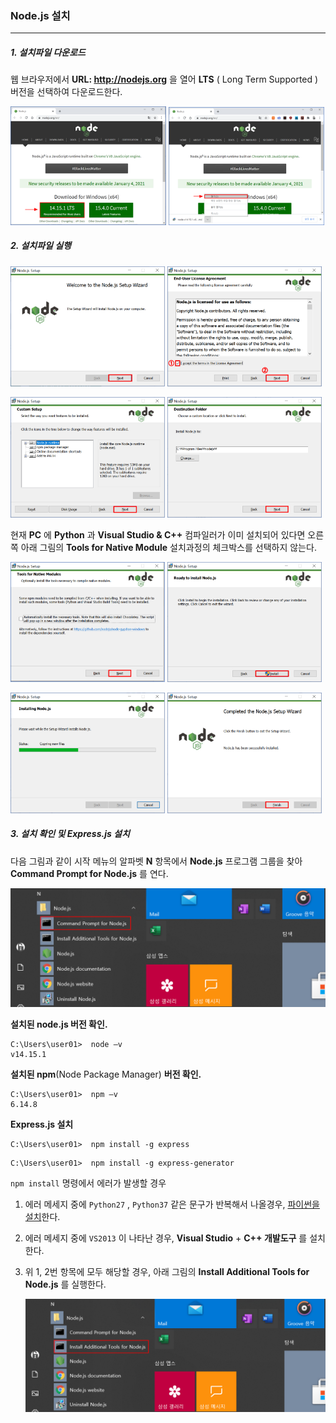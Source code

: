 ### Node.js 설치

------

##### 1. 설치파일 다운로드

웹 브라우저에서  **URL: http://nodejs.org** 을 열어 **LTS** ( Long Term Supported ) 버전을 선택하여 다운로드한다.

<img src="img\image-20201216181543937.png"  width="49.4%" />  <img src="img\image-20201216181618831.png"  width="49.4%" />

##### 2. 설치파일 실행

<img src="img\image-20201216183405353.png"  width="49%" />  <img src="img\image-20201216183558608.png"  width="49%" />

<img src="img\image-20201216235811765.png"  width="49%" />  <img src="img\image-20201216235920271.png"  width="49%" />

현재 **PC** 에 **Python** 과  **Visual Studio & C++** 컴파일러가 이미 설치되어 있다면 오른쪽 아래 그림의 **Tools for Native Module** 설치과정의 체크박스를 선택하지 않는다.  

<img src="img\image-20201217000042460.png"  width="49%" />  <img src="img\image-20201217000318545.png"  width="49%" />

<img src="img\image-20201217000433572.png"  width="49%" />  <img src="img\image-20201217000515702.png"  width="49%" />

##### 3. 설치 확인 및 Express.js 설치

다음 그림과 같이 시작 메뉴의 알파벳 **N** 항목에서 **Node.js** 프로그램 그룹을 찾아  **Command Prompt for Node.js** 를 연다. 

<img src="img\image-20201217003919596.png" />

**설치된 node.js 버전 확인.** 

```
C:\Users\user01>  node –v 
v14.15.1
```

**설치된 npm**(Node Package Manager) **버전 확인.** 

```
C:\Users\user01>  npm –v
6.14.8
```

**Express.js 설치**

```
C:\Users\user01>  npm install -g express
```

```
C:\Users\user01>  npm install -g express-generator
```



`npm install`  명령에서 에러가 발생할 경우 

1. 에러 메세지 중에 `Python27` ,  `Python37`  같은 문구가 반복해서 나올경우, [파이썬을 설치](install_python.md)한다.

2. 에러 메세지 중에 `VS2013` 이 나타난 경우, **Visual Studio** + **C++ 개발도구** 를 설치한다.

3. 위 1, 2번 항목에 모두 해당할 경우, 아래 그림의 **Install Additional Tools for Node.js** 를 실행한다.

   <img src="./img/image-20201217010240669.png" />